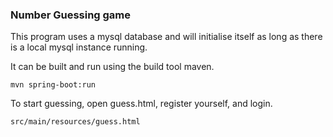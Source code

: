 ### Number Guessing game

This program uses a mysql database and will initialise itself as long as there is a local mysql instance running.

It can be built and run using the build tool maven.

```shell
mvn spring-boot:run
```

To start guessing, open guess.html, register yourself, and login.
```shell
src/main/resources/guess.html
```
